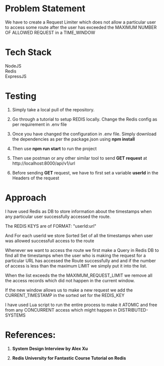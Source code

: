 # Problem Statement

We have to create a Request Limiter which does not allow a particular user to access some route after the user has exceeded the MAXIMUM NUMBER OF ALLOWED REQUEST in a TIME_WINDOW

# Tech Stack

NodeJS \
Redis \
ExpressJS

# Testing

1. Simply take a local pull of the repository.

2. Go through a tutorial to setup REDIS locally. Change the Redis config as per requirement in .env file

3. Once you have changed the configuration in .env file. Simply download the dependencies as per the package.json using **npm install**

4. Then use **npm run start** to run the project

5. Then use postman or any other similar tool to send **GET request** at http://localhost:8000/api/v1/url

6. Before sending **GET** request, we have to first set a variable **userId** in the Headers of the request

# Approach

I have used Redis as DB to store information about the timestamps when any particular user successfully accessed the route.

The REDIS KEYS are of FORMAT: "userId:url"

And For each userId we store Sorted Set of all the timestamps when user was allowed successfull access to the route

Whenever we want to access the route we first make a Query in Redis DB to find all the timestamps when the user who is making the request for a particular URL has accessed the Route successfully and and if the number of access is less than the maximum LIMIT we simply put it into the list.

When the list exceeds the the MAXIMUM_REQUEST_LIMIT we remove all the access records which did not happen in the current window.

If the new window allows us to make a new request we add the CURRENT_TIMESTAMP in the sorted set for the REDIS_KEY

I have used Lua script to run the entire process to make it ATOMIC and free from any CONCURRENT access which might happen in DISTRIBUTED-SYSTEMS

# References:

1. **System Design Interview by Alex Xu**

2. **Redis University for Fantastic Course Tutorial on Redis**
